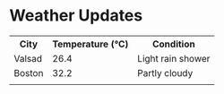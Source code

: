 # Weather Updates

<!-- WEATHER-UPDATE-START -->
<table><tr><th>City</th><th>Temperature (°C)</th><th>Condition</th></tr><tr><td>Valsad</td><td>26.4</td><td>Light rain shower</td></tr><tr><td>Boston</td><td>32.2</td><td>Partly cloudy</td></tr><tr><td></td><td></td><td></td></tr></table>
<!-- WEATHER-UPDATE-END -->
